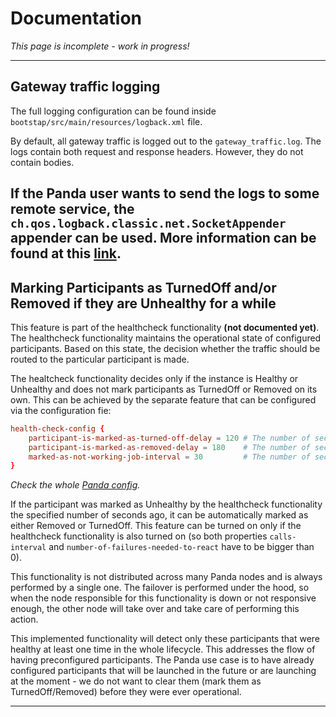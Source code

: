 # Documentation
<i>This page is incomplete - work in progress!</i>

---
## Gateway traffic logging
The full logging configuration can be found inside `bootstap/src/main/resources/logback.xml` file.

By default, all gateway traffic is logged out to the `gateway_traffic.log`.
The logs contain both request and response headers. However, they do not contain bodies.

If the Panda user wants to send the logs to some remote service, the `ch.qos.logback.classic.net.SocketAppender` appender can be used.
More information can be found at this [link](https://logback.qos.ch/manual/appenders.html#SocketAppender).
---
## Marking Participants as TurnedOff and/or Removed if they are Unhealthy for a while

This feature is part of the healthcheck functionality **(not documented yet)**.
The healthcheck functionality maintains the operational state of configured participants.
Based on this state, the decision whether the traffic should be routed to the particular participant is made.

The healtcheck functionality decides only if the instance is Healthy or Unhealthy and does not mark participants as TurnedOff or Removed on its own.
This can be achieved by the separate feature that can be configured via the configuration fie:

```conf
health-check-config {
    participant-is-marked-as-turned-off-delay = 120 # The number of seconds the participant is in the `Unhealthy` state after which the participant will be marked as not working by emitting `TurnedOff` event. If the value is not present or is smaller than 1 the feature is turned off. If turned on, the value is required to be smaller than participant-is-marked-as-removed-delay, otherwise, this setting will be discarded.
    participant-is-marked-as-removed-delay = 180    # The number of seconds the participant is in the `Unhealthy` state after which the participant will be marked as not working by emitting `Removed` event. If the value is not present or is smaller than 1 the feature is turned off.
    marked-as-not-working-job-interval = 30         # The number of seconds between the background job calls. The background job is responsible for marking participants as not working in alignment with `participant-is-marked-as-not-working-delay` and `participant-is-marked-as-removed-delay` properties. If the value is not present or is smaller than 1 the default is 30 seconds.
}
```
<i>Check the whole [Panda config](/panda/config).</i>

If the participant was marked as Unhealthy by the healthcheck functionality the specified number of seconds ago, it can be 
automatically marked as either Removed or TurnedOff. This feature can be turned on only if the healthcheck functionality is also turned on 
(so both properties `calls-interval` and `number-of-failures-needed-to-react` have to be bigger than 0).

This functionality is not distributed across many Panda nodes and is always performed by a single one. 
The failover is performed under the hood, so when the node responsible for this functionality is down or not responsive enough, 
the other node will take over and take care of performing this action.

This implemented functionality will detect only these participants that were healthy at least one time in the whole lifecycle. 
This addresses the flow of having preconfigured participants. The Panda use case is to have already configured participants that will be 
launched in the future or are launching at the moment - we do not want to clear them (mark them as TurnedOff/Removed) before they were ever operational.

---